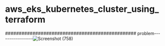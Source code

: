 # aws_eks_kubernetes_cluster_using_terraform
################################################
problem-----------------![Screenshot (758)](https://user-images.githubusercontent.com/64592542/143084181-1565d5a3-841f-4c62-944e-fc3d8ae89108.png)
